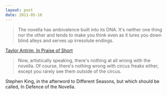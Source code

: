 ```yaml
---
layout: post
date: 2011-05-16
---
```


>The novella has ambivalence built into its DNA. It's neither one thing nor the other and tends to make you think even as it lures you down blind alleys and serves up irresolute endings.

[Taylor Antrim, In Praise of Short](https://www.thedailybeast.com/the-novella-is-making-a-comeback)

>Now, artistically speaking, there's nothing at all wrong with the novella. Of course, there's nothing wrong with circus freaks either, except you rarely see them outside of the circus.

Stephen King, in the afterword to Different Seasons, but which should be called, In Defence of the Novella.
